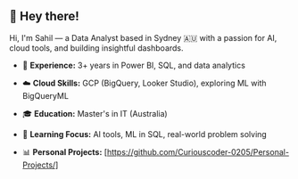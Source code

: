 ## 👋 Hey there!

Hi, I'm Sahil — a Data Analyst based in Sydney 🇦🇺 with a passion for AI, cloud tools, and building insightful dashboards. 

- 💼 **Experience:** 3+ years in Power BI, SQL, and data analytics
- ☁️ **Cloud Skills:** GCP (BigQuery, Looker Studio), exploring ML with BigQueryML
  
- 🎓 **Education:** Master's in IT (Australia)
- 🧠 **Learning Focus:** AI tools, ML in SQL, real-world problem solving
- 📊 **Personal Projects:**  [https://github.com/Curiouscoder-0205/Personal-Projects/]


<!--
**Curiouscoder-0205/Curiouscoder-0205** is a ✨ _special_ ✨ repository because its `README.md` (this file) appears on your GitHub profile.

Here are some ideas to get you started:

- 🔭 I’m currently working on ...
- 🌱 I’m currently learning ...
- 👯 I’m looking to collaborate on ...
- 🤔 I’m looking for help with ...
- 💬 Ask me about ...
- 📫 How to reach me: ...
- 😄 Pronouns: ...
- ⚡ Fun fact: ...
-->
